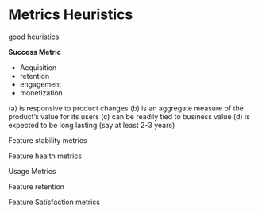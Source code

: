 # Metrics Heuristics

good heuristics

**Success Metric**

- Acquisition
- retention
- engagement
- monetization

(a) is responsive to product changes
(b) is an aggregate measure of the product’s value for its users
(c) can be readily tied to business value
(d) is expected to be long lasting (say at least 2-3 years)

Feature stability metrics

Feature health metrics

Usage Metrics

Feature retention

Feature Satisfaction metrics